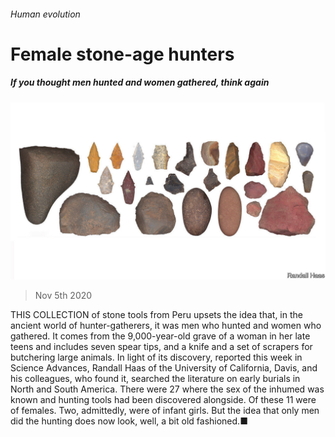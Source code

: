 ###### Human evolution

# Female stone-age hunters 

##### If you thought men hunted and women gathered, think again 

![image](images/20201107_stp502.jpg) 

> Nov 5th 2020 

THIS COLLECTION of stone tools from Peru upsets the idea that, in the ancient world of hunter-gatherers, it was men who hunted and women who gathered. It comes from the 9,000-year-old grave of a woman in her late teens and includes seven spear tips, and a knife and a set of scrapers for butchering large animals. In light of its discovery, reported this week in Science Advances, Randall Haas of the University of California, Davis, and his colleagues, who found it, searched the literature on early burials in North and South America. There were 27 where the sex of the inhumed was known and hunting tools had been discovered alongside. Of these 11 were of females. Two, admittedly, were of infant girls. But the idea that only men did the hunting does now look, well, a bit old fashioned.■

